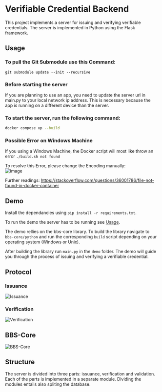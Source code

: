 # Verifiable Credential Backend

This project implements a server for issuing and verifying verifiable credentials. The server is implemented in Python using the Flask framework.

## Usage

### To pull the Git Submodule use this Command:

`git submodule update --init --recursive`

### Before starting the server

If you are planning to use an app, you need to update the server url in main.py to your local network ip address. This is necessary because the app is running on a different device than the server.

### To start the server, run the following command:

```bash
docker compose up --build
```

### Possible Error on Windows Machine

If you using a Windows Machine, the Docker script will most like throw an error `./build.sh not found`

To resolve this Error, please change the Encoding manually:  
![image](https://github.com/user-attachments/assets/9c0b9a60-a670-4784-aad1-10df1c111f21)

Further readings: https://stackoverflow.com/questions/36001786/file-not-found-in-docker-container

## Demo

Install the dependancies using `pip install -r requirements.txt`.

To run the demo the server has to be running see [Usage](#Usage).

The demo rellies on the bbs-core library. To build the library navigate to `bbs-core/python` and run the corresponding `build` script depending on your operating system (Windows or Unix).

After building the library run `main.py` in the `demo` folder. The demo will guide you through the process of issuing and verifying a verifiable credential.

## Protocol

### Issuance

![Issuance](/documentation/issuance-protocol.jpg)

### Verification

![Verification](/documentation/verification-protocol.jpg)

## BBS-Core

![BBS-Core](/documentation/bbs.jpg)

## Structure

The server is divided into three parts: issuance, verification and validation.
Each of the parts is implemented in a separate module. Dividing the modules entails also spliting the database.
